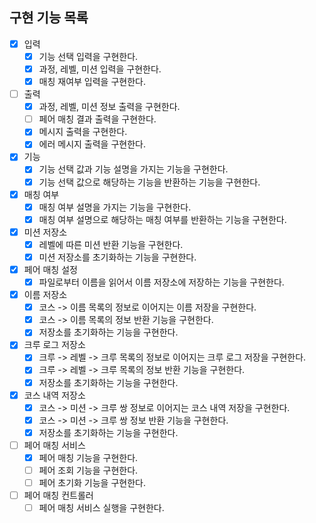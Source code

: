 ## 구현 기능 목록

- [x] 입력
    - [x] 기능 선택 입력을 구현한다.
    - [x] 과정, 레벨, 미션 입력을 구현한다.
    - [x] 매칭 재여부 입력을 구현한다.
- [ ] 출력
    - [x] 과정, 레벨, 미션 정보 출력을 구현한다.
    - [ ] 페어 매칭 결과 출력을 구현한다.
    - [x] 메시지 출력을 구현한다.
    - [x] 에러 메시지 출력을 구현한다.
- [x] 기능
    - [x] 기능 선택 값과 기능 설명을 가지는 기능을 구현한다.
    - [x] 기능 선택 값으로 해당하는 기능을 반환하는 기능을 구현한다.
- [x] 매칭 여부
    - [x] 매칭 여부 설명을 가지는 기능을 구현한다.
    - [x] 매칭 여부 설명으로 해당하는 매칭 여부를 반환하는 기능을 구현한다.
- [x] 미션 저장소
    - [x] 레벨에 따른 미션 반환 기능을 구현한다.
    - [x] 미션 저장소를 초기화하는 기능을 구현한다.
- [x] 페어 매칭 설정
    - [x] 파일로부터 이름을 읽어서 이름 저장소에 저장하는 기능을 구현한다.
- [x] 이름 저장소
    - [x] 코스 -> 이름 목록의 정보로 이어지는 이름 저장을 구현한다.
    - [x] 코스 -> 이름 목록의 정보 반환 기능을 구현한다.
    - [x] 저장소를 초기화하는 기능을 구현한다.
- [x] 크루 로그 저장소
    - [x] 크루 -> 레벨 -> 크루 목록의 정보로 이어지는 크루 로그 저장을 구현한다.
    - [x] 크루 -> 레벨 -> 크루 목록의 정보 반환 기능을 구현한다.
    - [x] 저장소를 초기화하는 기능을 구현한다.
- [x] 코스 내역 저장소
    - [x] 코스 -> 미션 -> 크루 쌍 정보로 이어지는 코스 내역 저장을 구현한다.
    - [x] 코스 -> 미션 -> 크루 쌍 정보 반환 기능을 구현한다.
    - [x] 저장소를 초기화하는 기능을 구현한다.
- [ ] 페어 매칭 서비스
    - [x] 페어 매칭 기능을 구현한다.
    - [ ] 페어 조회 기능을 구현한다.
    - [ ] 페어 초기화 기능을 구현한다.
- [ ] 페어 매칭 컨트롤러
    - [ ] 페어 매칭 서비스 실행을 구현한다.